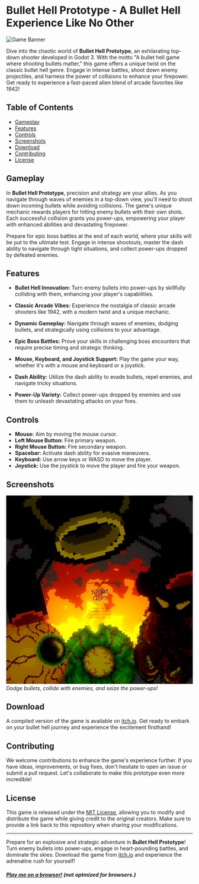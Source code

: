 # Bullet Hell Prototype - A Bullet Hell Experience Like No Other

![Game Banner](game_banner.png)

Dive into the chaotic world of **Bullet Hell Prototype**, an exhilarating top-down shooter developed in Godot 3. With the motto "A bullet hell game where shooting bullets matter," this game offers a unique twist on the classic bullet hell genre. Engage in intense battles, shoot down enemy projectiles, and harness the power of collisions to enhance your firepower. Get ready to experience a fast-paced alien blend of arcade favorites like 1942!

## Table of Contents

- [Gameplay](#gameplay)
- [Features](#features)
- [Controls](#controls)
- [Screenshots](#screenshots)
- [Download](#download)
- [Contributing](#contributing)
- [License](#license)

## Gameplay

In **Bullet Hell Prototype**, precision and strategy are your allies. As you navigate through waves of enemies in a top-down view, you'll need to shoot down incoming bullets while avoiding collisions. The game's unique mechanic rewards players for hitting enemy bullets with their own shots. Each successful collision grants you power-ups, empowering your player with enhanced abilities and devastating firepower.

Prepare for epic boss battles at the end of each world, where your skills will be put to the ultimate test. Engage in intense shootouts, master the dash ability to navigate through tight situations, and collect power-ups dropped by defeated enemies.

## Features

- **Bullet Hell Innovation:** Turn enemy bullets into power-ups by skillfully colliding with them, enhancing your player's capabilities.

- **Classic Arcade Vibes:** Experience the nostalgia of classic arcade shooters like 1942, with a modern twist and a unique mechanic.

- **Dynamic Gameplay:** Navigate through waves of enemies, dodging bullets, and strategically using collisions to your advantage.

- **Epic Boss Battles:** Prove your skills in challenging boss encounters that require precise timing and strategic thinking.

- **Mouse, Keyboard, and Joystick Support:** Play the game your way, whether it's with a mouse and keyboard or a joystick.

- **Dash Ability:** Utilize the dash ability to evade bullets, repel enemies, and navigate tricky situations.

- **Power-Up Variety:** Collect power-ups dropped by enemies and use them to unleash devastating attacks on your foes.

## Controls

- **Mouse:** Aim by moving the mouse cursor.
- **Left Mouse Button:** Fire primary weapon.
- **Right Mouse Button:** Fire secondary weapon.
- **Spacebar:** Activate dash ability for evasive maneuvers.
- **Keyboard:** Use arrow keys or WASD to move the player.
- **Joystick:** Use the joystick to move the player and fire your weapon.

## Screenshots

![Menu Screen](menu.png)
*Dodge bullets, collide with enemies, and seize the power-ups!*

## Download

A compiled version of the game is available on [itch.io](https://surtarso.itch.io/bullet-hell-prototype). Get ready to embark on your bullet hell journey and experience the excitement firsthand!

## Contributing

We welcome contributions to enhance the game's experience further. If you have ideas, improvements, or bug fixes, don't hesitate to open an issue or submit a pull request. Let's collaborate to make this prototype even more incredible!

## License

This game is released under the [MIT License](LICENSE), allowing you to modify and distribute the game while giving credit to the original creators. Make sure to provide a link back to this repository when sharing your modifications.

---

Prepare for an explosive and strategic adventure in **Bullet Hell Prototype**! Turn enemy bullets into power-ups, engage in heart-pounding battles, and dominate the skies. Download the game from [itch.io](https://surtarso.itch.io/bullet-hell-prototype) and experience the adrenaline rush for yourself!


##### [Play me on a browser!](https://tarsogalvao.ddns.net/games/bullethell) (not optmized for browsers.)
